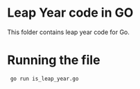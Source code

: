 # Leap Year code in GO

This folder contains leap year code for Go.

# Running the file

``` go run is_leap_year.go```
